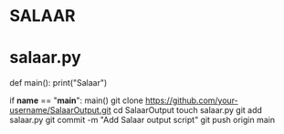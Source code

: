 # SALAAR
# salaar.py
def main():
    print("Salaar")

if __name__ == "__main__":
    main()
git clone https://github.com/your-username/SalaarOutput.git
cd SalaarOutput
touch salaar.py
git add salaar.py
git commit -m "Add Salaar output script"
git push origin main
